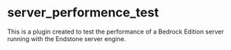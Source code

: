 # server_performence_test
This is a plugin created to test the performance of a Bedrock Edition server running with the Endstone server engine.
